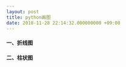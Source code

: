 ```yaml
---
layout: post
title: python画图
date: 2018-11-28 22:14:32.000000000 +09:00
---
```


#### 一、折线图

#### 二、柱状图



